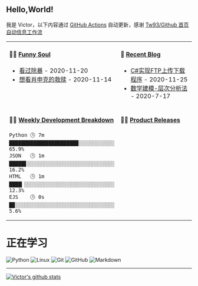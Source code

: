 ## Hello,World!

我是 Victor，以下内容通过 [GitHub Actions](https://github.com/Victor-dw/Victor-dw/actions) 自动更新，感谢 [Tw93/Github 首页自动信息工作流](https://github.com/tw93/tw93)

<table width="800px">
<tr>
<td valign="top" width="50%">


#### 🤾‍♂️ <a href="https://www.douban.com/people/226575739/" target="_blank">Funny Soul</a>

<!-- douban starts -->

* <a href=https://movie.douban.com/subject/30373723/ target='_blank'>看过除暴</a> - 2020-11-20
* <a href=http://movie.douban.com/subject/1292052/ target='_blank'>想看肖申克的救赎</a> - 2020-11-14
  <!-- douban ends -->

</td>
<td valign="top" width="50%">

#### 🎣 <a href="https://www.cnblogs.com/DWVictor/" target="_blank">Recent Blog</a>

<!-- blog starts -->

* <a href=https://www.cnblogs.com/DWVictor/p/14036305.html target='_blank'>C#实现FTP上传下载程序</a> - 2020-11-25
* <a href=https://www.cnblogs.com/DWVictor/p/13335166.html target='_blank'>数学建模-层次分析法</a> - 2020-7-17
  <!-- blog ends -->

</td>
</tr>
<tr>
<td valign="top" width="50%">

#### 🏊‍♂️ <a href="https://gist.github.com/Sanksu/05162ee00bd2a93c4d0e7b3f5c173e74" target="_blank">Weekly Development Breakdown</a>

<!-- code_time starts -->

```text
Python 🕓 7m ███████████████████████░░░░░░░░░░░░ 65.9%
JSON   🕓 1m █████▋░░░░░░░░░░░░░░░░░░░░░░░░░░░░░ 16.2%
HTML   🕓 1m ████▎░░░░░░░░░░░░░░░░░░░░░░░░░░░░░░ 12.3%
EJS    🕓 0s █▉░░░░░░░░░░░░░░░░░░░░░░░░░░░░░░░░░  5.6%
```

<!-- code_time ends -->

</td>
<td valign="top" width="50%">


#### 🏋️‍♀️ <a href="https://github.com/Victor-dw/Victor-dw/blob/master/releases.md" target="_blank">Product Releases</a>

<!-- recent_releases starts -->

<!-- recent_releases ends -->

</td>
</tr>
</table>

# 正在学习

![Python](https://img.shields.io/badge/-python-333333?style=flat&logo=python&logoColor=3776AB)
![Linux](https://img.shields.io/badge/-Linux-333333?style=flat&logo=Linux&logoColor=FCC624)
![Git](https://img.shields.io/badge/-Git-333333?style=flat&logo=git)
![GitHub](https://img.shields.io/badge/-GitHub-333333?style=flat&logo=github)
![Markdown](https://img.shields.io/badge/-Markdown-333333?style=flat&logo=markdown)

---

[![Victor's github stats](https://github-readme-stats.vercel.app/api?username=Victor-dw?theme=highcontrast)](https://github.com/anuraghazra/github-readme-stats)

